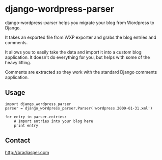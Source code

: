 # django-wordpress-parser

django-wordpress-parser helps you migrate your blog from Wordpress to Django.

It takes an exported file from WXP exporter and grabs the blog entries and comments.

It allows you to easily take the data and import it into a custom blog application. It doesn't do everything for you, but helps with some of the heavy lifting.

Comments are extracted so they work with the standard Django comments application.

## Usage

    import django_wordpress_parser
    parser = django_wordpress_parser.Parser('wordpress.2009-01-31.xml')

    for entry in parser.entries:
        # Import entries into your blog here
        print entry

## Contact
http://bradjasper.com

